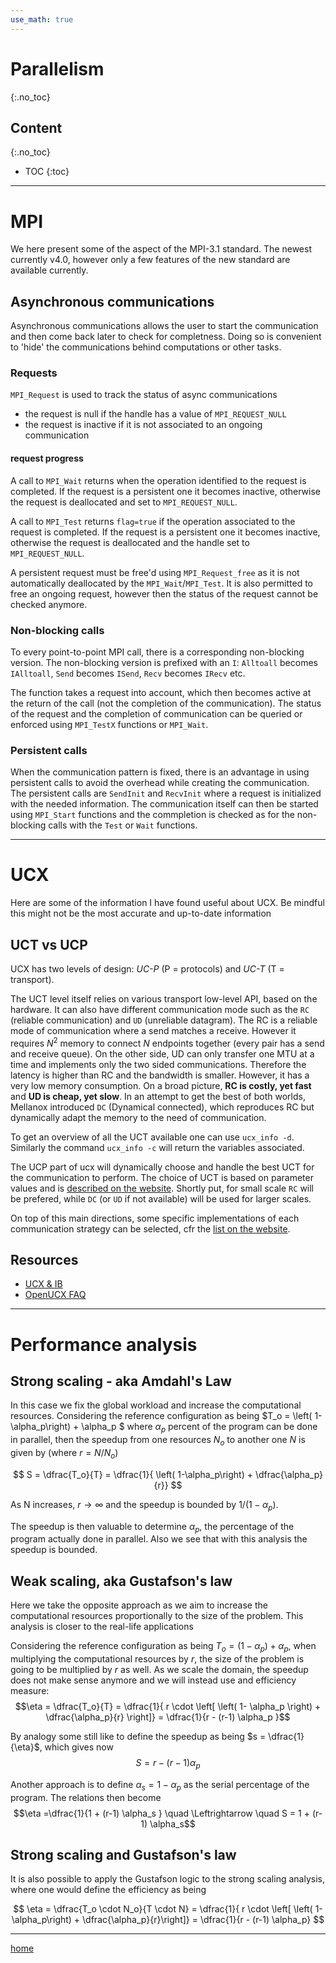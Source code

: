 ```yaml
---
use_math: true
---
```


# Parallelism
{:.no_toc}

## Content
{:.no_toc}

* TOC
{:toc}



--------------------------------------------------------------------------------

# MPI

We here present some of the aspect of the MPI-3.1 standard.
The newest currently v4.0, however only a few features of the new standard are available currently.

## Asynchronous communications

Asynchronous communications allows the user to start the communication and then come back later to check for completness.
Doing so is convenient to 'hide' the communications behind computations or other tasks.

### Requests

`MPI_Request` is used to track the status of async communications
- the request is null if the handle has a value of `MPI_REQUEST_NULL`
- the request is inactive if it is not associated to an ongoing communication

#### request progress

A call to `MPI_Wait` returns when the operation identified to the request is completed.
If the request is a persistent one it becomes inactive, otherwise the request is deallocated and set to `MPI_REQUEST_NULL`.

A call to `MPI_Test` returns `flag=true` if the operation associated to the request is completed.
If the request is a persistent one it becomes inactive, otherwise the request is deallocated and the handle set to `MPI_REQUEST_NULL`.

A persistent request must be free'd using `MPI_Request_free` as it is not automatically deallocated by the `MPI_Wait`/`MPI_Test`.
It is also permitted to free an ongoing request, however then the status of the request cannot be checked anymore.

### Non-blocking calls

To every point-to-point MPI call, there is a corresponding non-blocking version.
The non-blocking version is prefixed with an `I`: `Alltoall` becomes `IAlltoall`, `Send` becomes `ISend`, `Recv` becomes `IRecv` etc.

The function takes a request into account, which then becomes active at the return of the call (not the completion of the communication).
The status of the request and the completion of communication can be queried or enforced using `MPI_TestX` functions or `MPI_Wait`.

### Persistent calls

When the communication pattern is fixed, there is an advantage in using persistent calls to avoid the overhead while creating the communication.
The persistent calls are `SendInit` and `RecvInit` where a request is initialized with the needed information.
The communication itself can then be started using `MPI_Start` functions and the commpletion is checked as for the non-blocking calls with the `Test` or `Wait` functions.



--------------------------------------------------------------------------------

# UCX

Here are some of the information I have found useful about UCX.
Be mindful this might not be the most accurate and up-to-date information

## UCT vs UCP

UCX has two levels of design: _UC-P_ (P = protocols) and _UC-T_ (T = transport).


The UCT level itself relies on various transport low-level API, based on the hardware.
It can also have different communication mode such as the `RC` (reliable communication) and `UD` (unreliable datagram).
The RC is a reliable mode of communication where a send matches a receive.
However it requires $N^2$ memory to connect $N$ endpoints together (every pair has a send and receive queue).
On the other side, UD can only transfer one MTU at a time and implements only the two sided communications.
Therefore the latency is higher than RC and the bandwidth is smaller. However, it has a very low memory consumption.
On a broad picture, **RC is costly, yet fast** and **UD is cheap, yet slow**.
In an attempt to get the best of both worlds, Mellanox introduced `DC` (Dynamical connected), which reproduces RC but dynamically adapt the memory to the need of communication.

To get an overview of all the UCT available one can use `ucx_info -d`. 
Similarly the command `ucx_info -c` will return the variables associated.

The UCP part of ucx will dynamically choose and handle the best UCT for the communication to perform.
The choice of UCT is based on parameter values and is [described on the website](https://openucx.readthedocs.io/en/master/faq.html#which-transports-does-ucx-use).
Shortly put, for small scale `RC` will be prefered, while `DC` (or `UD` if not available) will be used for larger scales.

On top of this main directions, some specific implementations of each communication strategy can be selected, cfr the [list on the website](https://openucx.readthedocs.io/en/master/faq.html#list-of-main-transports-and-aliases).



## Resources
- [UCX & IB](https://pavanbalaji.github.io/pubs/2017/ccgrid/ccgrid17.ucx-analysis.pdf)
- [OpenUCX FAQ](https://openucx.org/documentation/)


--------------------------------------------------------------------------------

# Performance analysis

## Strong scaling - aka Amdahl's Law

In this case we fix the global workload and increase the computational resources.
Considering the reference configuration as being $T_o = \left( 1-\alpha_p\right) + \alpha_p $ where $\alpha_p$ percent of the program can be done in parallel, then the speedup from one resources $N_o$ to another one $N$ is given by (where $r = N/N_o$)

$$
S = \dfrac{T_o}{T} = \dfrac{1}{ \left( 1-\alpha_p\right) + \dfrac{\alpha_p}{r}}
$$

As N increases, $r \rightarrow \infty$ and the speedup is bounded by $1/\left(1-\alpha_p\right)$.

The speedup is then valuable to determine $\alpha_p$, the percentage of the program actually done in parallel. Also we see that with this analysis the speedup is bounded.

<!-- ### Efficiency
still considering the same definitions, the efficiency of the program is given by 

$$
\dfrac{N_o}{ \left[ \left( 1-\alpha\right) + \dfrac{\alpha}{r} \right] \cdot N}
\qquad \Leftrightarrow \qquad
\dfrac{1}{ \left[ \left( 1-\alpha\right) + \dfrac{\alpha}{r} \right] \cdot r}
\qquad \Leftrightarrow \qquad
\dfrac{1}{ \left( 1-\alpha\right) \cdot r + \alpha}
$$

As $r \rightarrow \infty$, the efficiency is bounded by $1/\infty = 0$, which makes it less attractive as analysis. -->

<!-- 
Although the bound is not very interesting the inverse efficiency is interesting to when $r$ is still moderate.
The inverse efficiency is also obtained as
$$
r - \left(r-1 \right) \cdot \alpha
$$ -->


## Weak scaling, aka Gustafson's law

Here we take the opposite approach as we aim to increase the computational resources proportionally to the size of the problem. This analysis is closer to the real-life applications

Considering the reference configuration as being $T_o = \left( 1-\alpha_p\right) + \alpha_p$, when multiplying the computational resources by $r$, the size of the problem is going to be multiplied by $r$ as well. As we scale the domain, the speedup does not make sense anymore and we will instead use and efficiency measure:
$$\eta = \dfrac{T_o}{T} = \dfrac{1}{ r \cdot \left[ \left( 1- \alpha_p \right) + \dfrac{\alpha_p}{r} \right]} = \dfrac{1}{r - (r-1) \alpha_p }$$

By analogy some still like to define the speedup as being $s = \dfrac{1}{\eta}$, which gives now
$$S = r - (r-1) \alpha_p$$

Another approach is to define $\alpha_s = 1 - \alpha_p$ as the serial percentage of the program. The relations then become
$$\eta =\dfrac{1}{1 + (r-1) \alpha_s } \quad \Leftrightarrow \quad S = 1 + (r-1) \alpha_s$$


## Strong scaling and Gustafson's law

It is also possible to apply the Gustafson logic to the strong scaling analysis, where one would define the efficiency as being

$$
\eta = \dfrac{T_o \cdot N_o}{T \cdot N} = \dfrac{1}{ r \cdot \left[  \left( 1-\alpha_p\right) + \dfrac{\alpha_p}{r}\right]} = \dfrac{1}{r - (r-1) \alpha_p}
$$

<!-- 
where the $r$ comes from the increase in size of the problem. This expression is exactly the same as the strong efficiency. Therefore not much can be extracted form this approach.


Another analysis is to decompose the computational time of the program into operations that scale with the size of the problem and in fixed cost operations (which depends on the number of involved ranks in the case of MPI).
Now the speedup becomes
$$
\dfrac{\dfrac{\beta S_o + C_o}{N_o} }{ \dfrac{\beta S_o r + C}{N}}
\qquad \Leftrightarrow \qquad
\dfrac{\left(\beta S_o  + C_o\right) \cdot r}{\beta S_o r + C}
\qquad \Leftrightarrow \qquad
\dfrac{\beta S_o  + C_o}{\beta S_o + \dfrac{C}{r}}
$$

The goal of the weak scalability is focused on the communication part of the program. If $\beta S_o \ll C_o $, the the observed efficiency is the ratio of the fixed costs. On the other side, if the fixed costs are negligibles then the ratio is $1$.

Usually the fixed costs are evolving linearly with the size of the rank pool, which would also give a perfect  -->





--------------------------------------------------------------------------------
[home](../index.md)
